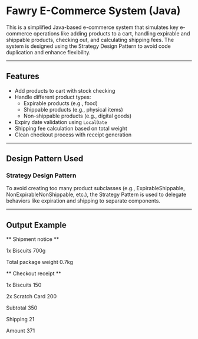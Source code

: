 # Fawry E-Commerce System (Java)

This is a simplified Java-based e-commerce system that simulates key e-commerce operations like adding products to a cart, handling expirable and shippable products, checking out, and calculating shipping fees. The system is designed using the Strategy Design Pattern to avoid code duplication and enhance flexibility.

---

## Features

- Add products to cart with stock checking
- Handle different product types:
  - Expirable products (e.g., food)
  - Shippable products (e.g., physical items)
  - Non-shippable products (e.g., digital goods)
- Expiry date validation using `LocalDate`
- Shipping fee calculation based on total weight
- Clean checkout process with receipt generation

---

## Design Pattern Used

### Strategy Design Pattern

To avoid creating too many product subclasses (e.g., ExpirableShippable, NonExpirableNonShippable, etc.), the Strategy Pattern is used to delegate behaviors like expiration and shipping to separate components.

---

## Output Example

 ** Shipment notice **
 
1x Biscuits 700g

Total package weight 0.7kg

** Checkout receipt **

1x Biscuits 150

2x Scratch Card 200

Subtotal 350

Shipping 21

Amount 371

